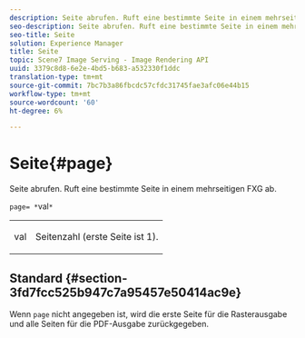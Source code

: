```yaml
---
description: Seite abrufen. Ruft eine bestimmte Seite in einem mehrseitigen FXG ab.
seo-description: Seite abrufen. Ruft eine bestimmte Seite in einem mehrseitigen FXG ab.
seo-title: Seite
solution: Experience Manager
title: Seite
topic: Scene7 Image Serving - Image Rendering API
uuid: 3379c8d8-6e2e-4bd5-b683-a532330f1ddc
translation-type: tm+mt
source-git-commit: 7bc7b3a86fbcdc57cfdc31745fae3afc06e44b15
workflow-type: tm+mt
source-wordcount: '60'
ht-degree: 6%

---
```



# Seite{#page}

Seite abrufen. Ruft eine bestimmte Seite in einem mehrseitigen FXG ab.

`page= *`val`*`

<table id="simpletable_E92560F812B64A36A3D108CA7DEED5AC"> 
 <tr class="strow"> 
  <td class="stentry"> <p><span class="codeph"> <span class="varname"> val</span></span> </p> </td> 
  <td class="stentry"> <p>Seitenzahl (erste Seite ist 1). </p></td> 
 </tr> 
</table>

## Standard {#section-3fd7fcc525b947c7a95457e50414ac9e}

Wenn `page` nicht angegeben ist, wird die erste Seite für die Rasterausgabe und alle Seiten für die PDF-Ausgabe zurückgegeben.
